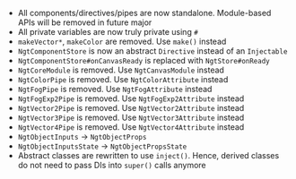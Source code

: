 - All components/directives/pipes are now standalone. Module-based APIs will be removed in future major
- All private variables are now truly private using `#`
- `makeVector*`, `makeColor` are removed. Use `make()` instead
- `NgtComponentStore` is now an abstract `Directive` instead of an `Injectable`
- `NgtComponentStore#onCanvasReady` is replaced with `NgtStore#onReady`
- `NgtCoreModule` is removed. Use `NgtCanvasModule` instead
- `NgtColorPipe` is removed. Use `NgtColorAttribute` instead
- `NgtFogPipe` is removed. Use `NgtFogAttribute` instead
- `NgtFogExp2Pipe` is removed. Use `NgtFogExp2Attribute` instead
- `NgtVector2Pipe` is removed. Use `NgtVector2Attribute` instead
- `NgtVector3Pipe` is removed. Use `NgtVector3Attribute` instead
- `NgtVector4Pipe` is removed. Use `NgtVector4Attribute` instead
- `NgtObjectInputs` -> `NgtObjectProps`
- `NgtObjectInputsState` -> `NgtObjectPropsState`
- Abstract classes are rewritten to use `inject()`. Hence, derived classes do not need to pass DIs into `super()` calls anymore
